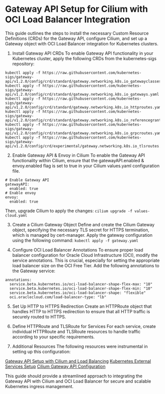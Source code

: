 # Gateway API Setup for Cilium with OCI Load Balancer Integration
This guide outlines the steps to install the necessary Custom Resource Definitions (CRDs) for the Gateway API, configure Cilium, and set up a Gateway object with OCI Load Balancer integration for Kubernetes clusters.

1. Install Gateway API CRDs
To enable Gateway API functionality in your Kubernetes cluster, apply the following CRDs from the kubernetes-sigs repository:
```
kubectl apply -f https://raw.githubusercontent.com/kubernetes-sigs/gateway-api/v1.2.0/config/crd/standard/gateway.networking.k8s.io_gatewayclasses.yaml
kubectl apply -f https://raw.githubusercontent.com/kubernetes-sigs/gateway-api/v1.2.0/config/crd/standard/gateway.networking.k8s.io_gateways.yaml
kubectl apply -f https://raw.githubusercontent.com/kubernetes-sigs/gateway-api/v1.2.0/config/crd/standard/gateway.networking.k8s.io_httproutes.yaml
kubectl apply -f https://raw.githubusercontent.com/kubernetes-sigs/gateway-api/v1.2.0/config/crd/standard/gateway.networking.k8s.io_referencegrants.yaml
kubectl apply -f https://raw.githubusercontent.com/kubernetes-sigs/gateway-api/v1.2.0/config/crd/standard/gateway.networking.k8s.io_grpcroutes.yaml
kubectl apply -f https://raw.githubusercontent.com/kubernetes-sigs/gateway-api/v1.2.0/config/crd/experimental/gateway.networking.k8s.io_tlsroutes.yaml
```
2. Enable Gateway API & Envoy in Cilium
To enable the Gateway API functionality within Cilium, ensure that the gatewayAPI.enabled & envoy.enabled flag is set to true in your Cilium values.yaml configuration file.
```
# Enable Gateway API
gatewayAPI:
  enabled: true
# Enable envoy
envoy:
  enabled: true
  ```
Then, upgrade Cilium to apply the changes:
`cilium upgrade -f values-cloud.yaml`

3. Create a Cilium Gateway Object
Define and create the Cilium Gateway object, specifying the necessary TLS secret for HTTPS termination, which is managed by cert-manager. Apply the gateway configuration using the following command:
`kubectl apply -f gateway.yaml`

4. Configure OCI Load Balancer Annotations
To ensure proper load balancer configuration for Oracle Cloud Infrastructure (OCI), modify the service annotations. This is crucial, especially for setting the appropriate load balancer size on the OCI Free Tier. Add the following annotations to the Gateway service:

```
annotations:
  service.beta.kubernetes.io/oci-load-balancer-shape-flex-max: "10"
  service.beta.kubernetes.io/oci-load-balancer-shape-flex-min: "10"
  service.beta.kubernetes.io/oci-load-balancer-shape: "flexible"
  oci.oraclecloud.com/load-balancer-type: "lb"
```

5. Set Up HTTP to HTTPS Redirection
Create an HTTPRoute object that handles HTTP to HTTPS redirection to ensure that all HTTP traffic is securely routed to HTTPS.

6. Define HTTPRoute and TLSRoute for Services
For each service, create individual HTTPRoute and TLSRoute resources to handle traffic according to your specific requirements.

7. Additional Resources
The following resources were instrumental in setting up this configuration:

[Gateway API Setup with Cilium and Load Balancing](https://kubito.dev/posts/gateway-api-setup-cilium-load-balancing/)
[Kubernetes External Services Setup](https://blog.stonegarden.dev/articles/2024/04/k8s-external-services/)
[Cilium Gateway API Configuration](https://blog.stonegarden.dev/articles/2023/12/cilium-gateway-api/)

This guide should provide a streamlined approach to integrating the Gateway API with Cilium and OCI Load Balancer for secure and scalable Kubernetes ingress management.